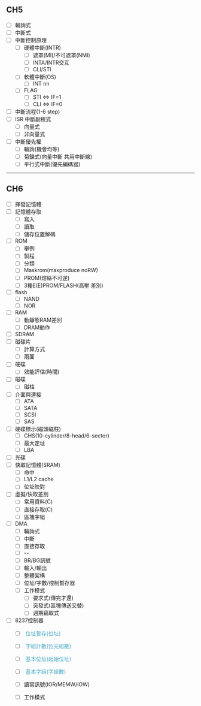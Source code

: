 ## CH5
- [ ] 輪詢式
- [ ] 中斷式
- [ ] 中斷控制原理
	- [ ] 硬體中斷(INTR)
		- [ ] 遮罩(MI)/不可遮罩(NMI)
		- [ ] INTA/INTR交互
		- [ ] CLI/STI
	- [ ] 軟體中斷(OS)
		- [ ] INT nn
	- [ ] FLAG
		- [ ] STI $\Leftrightarrow$ IF=1
		- [ ] CLI $\Leftrightarrow$ IF=0
- [ ] 中斷流程(1-6 step) 
- [ ] ISR 中斷副程式
	- [ ] 向量式
	- [ ] 非向量式
- [ ] 中斷優先權
	- [ ] 輪詢(機會均等)
	- [ ] 菊鍊式(向量中斷 共用中斷線)
	- [ ] 平行式中斷(優先編碼器)

---

## CH6
- [ ] 揮發記憶體
- [ ] 記憶體存取
	- [ ] 寫入
	- [ ] 讀取
	- [ ] 儲存位置解碼
- [ ] ROM
	- [ ] 舉例
	- [ ] 製程
	- [ ] 分類
	- [ ] Maskrom(maxproduce noRW)
	- [ ] PROM(熔絲不可逆)
	- [ ] 3種E(E)PROM/FLASH(高壓 差別)
- [ ] flash
	- [ ] NAND
	- [ ] NOR
- [ ] RAM
	- [ ] 動靜態RAM差別
	- [ ] DRAM動作
- [ ] SDRAM
- [ ] 磁碟片
	- [ ] 計算方式
	- [ ] 兩面
- [ ] 硬碟
	- [ ] 效能評估(時間)
- [ ] 磁碟
	- [ ] 磁柱
- [ ] 介面與連接
	- [ ] ATA
	- [ ] SATA
	- [ ] SCSI
	- [ ] SAS
- [ ] 硬碟標示(磁頭磁柱)
	- [ ] CHS(10-cylinder/8-head/6-sector)
	- [ ] 最大定址
	- [ ] LBA
- [ ] 光碟
- [ ] 快取記憶體(SRAM)
	- [ ] 命中 
	- [ ] L1/L2 cache
	- [ ] 位址映對
- [ ] 虛擬/快取差別
	- [ ] 常用資料(C)
	- [ ] 直接存取(C)
	- [ ] 區塊字組
- [ ] DMA
	- [ ] 輪詢式
	- [ ] 中斷
	- [ ] 直接存取
	- [ ] --
	- [ ] BR/BG訊號
	- [ ] 輸入/輸出
	- [ ] 整體架構
	- [ ] 位址/字數/控制暫存器
	- [ ] 工作模式
		- [ ] 要求式(傳完才還)
		- [ ] 突發式(區塊傳送交替)
		- [ ] 週期竊取式
- [ ] 8237控制器
	- [ ] <font color="#4bacc6"> 位址暫存(位址)</font>
	- [ ] <font color="#4bacc6">  字組計數(位元組數)</font>
	- [ ] <font color="#4bacc6">	基本位址(起始位址)</font>
	- [ ] <font color="#4bacc6">  基本字組(字組數)</font>
	- [ ] 讀寫訊號(IOR/MEMW/IOW)
	- [ ] 工作模式


